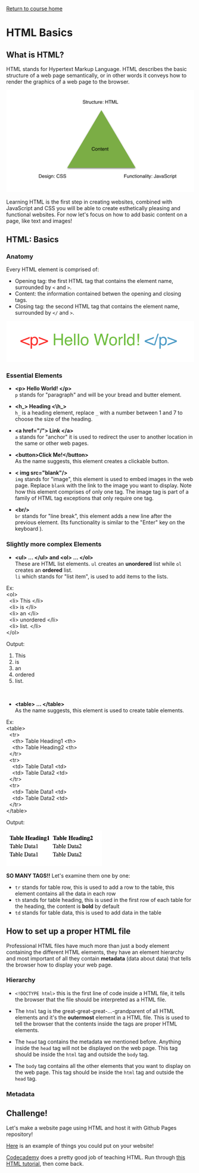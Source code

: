<a href="https://wes-chen.github.io/build-a-website/">Return to course home</a>

# HTML Basics

## What is HTML?

HTML stands for Hypertext Markup Language. HTML describes the basic structure of a web page semantically, or in other words it conveys how to render the graphics of a web page to the browser. 

![triad](wwwtriad.png?raw=true "triad")

Learning HTML is the first step in creating websites, combined with JavaScript and CSS you will be able to create esthetically pleasing and functional websites. For now let's focus on how to add basic content on a page, like text and images!

## HTML: Basics

### Anatomy
Every HTML element is comprised of:
- Opening tag: the first HTML tag that contains the element name, surrounded by ` < ` and ` > `.
- Content: the information contained betwen the opening and closing tags.
- Closing tag: the second HTML tag that contains the element name, surrounded by ` </ ` and `>`.

![triad](element.png?raw=true "triad")


### Essential Elements

- **&lt;p&gt; Hello World! &lt;/p&gt;** <br/>
`p` stands for "paragraph" and will be your bread and butter element. 

- **&lt;h_&gt; Heading &lt;\h_&gt;** <br/>
`h_` is a heading element, replace `_` with a number between 1 and 7 to choose the size of the heading. 

- **&lt;a href="/"&gt; Link &lt;/a&gt;** <br/>
`a` stands for "anchor" it is used to redirect the user to another location in the same or other web pages.

- **&lt;button&gt;Click Me!&lt;/button&gt;** <br/>
As the name suggests, this element creates a clickable button.

- **&lt; img src="blank"/&gt;** <br />
`img` stands for "image", this element is used to embed images in the web page. Replace `blank` with the link to the image you want to display. Note how this element comprises of only one tag. The image tag is part of a family of HTML tag exceptions that only require one tag.

- **&lt;br/&gt;** <br>
`br` stands for "line break", this element adds a new line after the previous element. (Its functionality is similar to the "Enter" key on the keyboard ).

### Slightly more complex Elements

- **&lt;ul&gt; ... &lt;/ul&gt;    and     &lt;ol&gt; ... &lt;/ol&gt;** <br />
These are HTML list elements. `ul` creates an **unordered** list while `ol` creates an **ordered** list. <br/>
`li` which stands for "list item", is used to add items to the lists. 

Ex:<br/>
&lt;ol&gt; <br/>
 &nbsp;&nbsp;&lt;li&gt; This &lt;/li&gt;<br/>
 &nbsp;&nbsp;&lt;li&gt; is &lt;/li&gt;<br/>
 &nbsp;&nbsp;&lt;li&gt; an &lt;/li&gt;<br/>
 &nbsp;&nbsp;&lt;li&gt; unordered &lt;/li&gt;<br/>
 &nbsp;&nbsp;&lt;li&gt; list. &lt;/li&gt;<br/>
&lt;/ol&gt;<br/>

Output:
1) This
2) is 
3) an
4) ordered
5) list. 
<br/>

- **&lt;table&gt; ... &lt;/table&gt;** <br/>
As the name suggests, this element is used to create table elements. <br/>

Ex:<br/>
&lt;table&gt; <br/>
 &nbsp;&nbsp;&lt;tr&gt; <br/>
 &nbsp;&nbsp;&nbsp;&nbsp;&lt;th&gt; Table Heading1 &lt;th&gt;<br/>
 &nbsp;&nbsp;&nbsp;&nbsp;&lt;th&gt; Table Heading2 &lt;th&gt;<br/>
 &nbsp;&nbsp;&lt;/tr&gt;<br/>
 &nbsp;&nbsp;&lt;tr&gt; <br/>
 &nbsp;&nbsp;&nbsp;&nbsp;&lt;td&gt; Table Data1 &lt;td&gt;<br/>
 &nbsp;&nbsp;&nbsp;&nbsp;&lt;td&gt; Table Data2 &lt;td&gt;<br/>
 &nbsp;&nbsp;&lt;/tr&gt;<br/>
 &nbsp;&nbsp;&lt;tr&gt; <br/>
 &nbsp;&nbsp;&nbsp;&nbsp;&lt;td&gt; Table Data1 &lt;td&gt;<br/>
 &nbsp;&nbsp;&nbsp;&nbsp;&lt;td&gt; Table Data2 &lt;td&gt;<br/>
 &nbsp;&nbsp;&lt;/tr&gt;<br/>
&lt;/table&gt;<br/>

Output: <br/>

![triad](table.png?raw=true "triad")

**SO MANY TAGS!!** Let's examine them one by one:
  - `tr` stands for table row, this is used to add a row to the table, this element contains all the data in each row
  - `th` stands for table heading, this is used in the first row of each table for the heading, the content is **bold** by default
  - `td` stands for table data, this is used to add data in the table

## How to set up a proper HTML file
Professional HTML files have much more than just a body element containing the different HTML elements, they have an element hierarchy and most important of all they contain **metadata** (data about data) that tells the browser how to display your web page. 

### Hierarchy
- `<!DOCTYPE html>` this is the first line of code inside a HTML file, it tells the browser that the file should be interpreted as a HTML file.

- The `html` tag is the great-great-great-...-grandparent of all HTML elements and it's the **outermost** element in a HTML file. This is used to tell the browser that the contents inside the tags are proper HTML elements.

- The `head` tag contains the metadata we mentioned before. Anything inside the `head` tag will not be displayed on the web page. This tag should be inside the `html` tag and outside the `body` tag.

- The `body` tag contains all the other elements that you want to display on the web page. This tag should be inside the `html` tag and outside the `head` tag.

### Metadata

## Challenge!

Let's make a website page using HTML and host it with Github Pages repository!

[Here](https://wes-chen.github.io/build-a-website/lesson-03/sample.html) is an example of things you could put on your website!

[Codecademy](https://www.codecademy.com/learn) does a pretty good job of teaching HTML. Run through [this HTML tutorial](https://www.codecademy.com/learn/learn-html), then come back.
